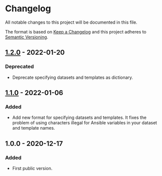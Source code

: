 # Changelog

All notable changes to this project will be documented in this file.

The format is based on [Keep a Changelog](http://keepachangelog.com/en/1.0.0/)
and this project adheres to [Semantic Versioning](http://semver.org/spec/v2.0.0.html).

## [1.2.0] - 2022-01-20

### Deprecated

- Deprecate specifying datasets and templates as dictionary.

## [1.1.0] - 2022-01-06

### Added

- Add new format for specifying datasets and templates. It fixes the problem of using
characters illegal for Ansible variables in your dataset and template names.

## 1.0.0 - 2020-12-17

### Added

- First public version.

[1.1.0]: https://gitlab.com/radek-sprta/ansible-role-node-exporter/compare/v1.0.0...v1.1.0
[1.2.0]: https://gitlab.com/radek-sprta/ansible-role-node-exporter/compare/v1.1.0...v1.2.0
